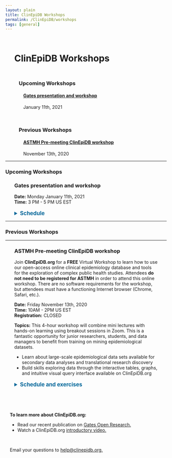 ```yaml
---
layout: plain
title: ClinEpiDB Workshops
permalink: /ClinEpiDB/workshops
tags: [general]
---
```

<style> 
div.contents {
    margin: 1em;
} 
div.workshop {
    margin: 1em 1em;
}
details summary, details ul {
  margin-top: 1em;
}
details summary {
  font-size: 120%;
  color: #069;
}
details p, details table {
  margin-left: 2em;
}
details table {
  margin-right: 12em;
}
table {
  margin-top: 1em;
  border-collapse: collapse;
}
/*
table, th, td {
  border: 1px solid black;
  padding: 0.5em;
}
*/
tr.break td {
  background-color: #DCDCDC;
}

table#hor-minimalist-a {
  text-align: left;
}
table#hor-minimalist-a th {
  font-size: 110%;
  font-weight: 400;
  color: #000;
  border-bottom: 2px solid #000;
  padding: 0.5em;
  text-align: left;
}
table#hor-minimalist-a tr {
  border-bottom: 1px solid #ddd;
}
table#hor-minimalist-a tr:hover td {
  color: #000; 
}
table#hor-minimalist-a tr.other td {
  background-color: #fafafa;
}
table#hor-minimalist-a tbody {
  display: table-row-group;
  vertical-align: middle;
  border-color: inherit;
}
table#hor-minimalist-a td {
  color: #00; 
  padding: 0.5em 0.5em 0.5em;
  vertical-align: middle;
}
table#hor-minimalist-a tfoot {
  font-size: 90%;
}
table#hor-minimalist-a tfoot tr {
  border:0;
}
</style>

<h1 style="padding:1em">ClinEpiDB Workshops</h1>
<div class="static-content" style="padding:0 3em">

  <h3>Upcoming Workshops</h3>
  <div class="contents"> 
  <h4><a href="gatesworkshop2021">Gates presentation and workshop</a></h4>
  January 11th, 2021
  </div>
  <br>

<h3>Previous Workshops</h3>

  <div class="contents">
    <h4><a href="#astmh2020-premeeting">ASTMH Pre-meeting ClinEpiDB workshop</a></h4>
    November 13th, 2020
  </div>

</div>

<hr> <!-- ==== UPCOMING WORKSHOPS =============================== -->

<h3>Upcoming Workshops</h3>

<div class="contents">


 <div class="anchor"><a name="gatesworkshop2021"></a></div>
<div class="workshop">
    <h3>Gates presentation and workshop</h3>
    <p>
      <b>Date:</b> Monday January 11th, 2021 <br>
      <b>Time:</b> 3 PM - 5 PM US EST <br>
    </p>



<details>
    <summary><b>Schedule</b></summary>
    <table id="hor-minimalist-a">
<thead>
<tr>
<th style="text-align:left">Time (EST)</th>
<th style="text-align:left">Activity</th>
<th style="text-align:left">Presenter</th>
</tr>
</thead>

<tbody>
<tr>
<<<<<<< HEAD
<td>3:00 PM EST
<br> 12:00 PM PST
=======
<td>3:00 PM ET
<br> (15 min)
>>>>>>> parent of df33dedd... update time formate with |
</td>
<td>Introduction</td>
<td>David Roos <br>Danica Helb</td>
</tr>

<tr>
<td>3:15 PM ET
<br>(20 min)</td>
<td>Demo LLINEUP </td>
<td>Danica Helb</td>
</tr>

<tr>
<td>3:35 PM ET
<br>(10 min)</td>
<td><b> Breakout 1:</b> MAL-ED and GEMS1 simple search
</td>
<td>Sheena Tomko</td>
</tr>

<tr>
<td>3:45 PM ET
<br>(20 min)</td>
<td>Work in Progress</td>
<td>Sheena Tomko</td>
</tr>

<tr>
<td>4:05 PM ET
<br>(10 min)</td>
<td><b> Breakout 2:</b> G-ANC visualization app demo/walk-through
</td>
<td>Nupur Kittur</td>
</tr>

</tbody>
</table>
</details>

</div>
</div>  <!-- workshop -->

<hr>  <!-- =========== PREVIOUS WORKSHOPS  ======================== -->

<h3>Previous Workshops</h3>
<hr>

<div class="contents">


  <div class="anchor"><a name="astmh2020-premeeting"></a></div>
  <div class="workshop">
    <h3>ASTMH Pre-meeting ClinEpiDB workshop</h3>
    <p>Join <b>ClinEpiDB.org</b> for a <b>FREE</b> Virtual Workshop to learn how to use our open-access online clinical epidemiology database and tools for the exploration of complex public health studies. Attendees <b>do not need to be registered for ASTMH</b> in order to attend this online workshop. There are no software requirements for the workshop, but attendees must have a functioning Internet browser (Chrome, Safari, etc.).
    </p>
    <p>
      <b>Date:</b> Friday November 13th, 2020 <br>
      <b>Time:</b> 10AM - 2PM US EST <br>
      <b>Registration:</b> CLOSED
    </p>
    <p>
      <b>Topics:</b> This 4-hour workshop will combine mini lectures with hands-on learning using breakout sessions in Zoom. This is a fantastic opportunity for junior researchers, students, and data managers to benefit from training on mining epidemiological datasets.
      <ul>
        <li>Learn about large-scale epidemiological data sets available for secondary data analyses and translational research discovery</li>
        <li>Build skills exploring data through the interactive tables, graphs, and intuitive visual query interface available on ClinEpiDB.org </li>
      </ul>
    </p>


<details>
    <summary><b>Schedule and exercises</b></summary>
    <table id="hor-minimalist-a">
<thead>
<tr>
<th style="text-align:left">Time (EST)</th>
<th style="text-align:left">Activity</th>
<th style="text-align:left">Presenter</th>
<th style="text-align:left">Recording</th>
</tr>
</thead>

<tbody>
<tr>
<td></td>
<td><b>Session 0</b>
<br>
<a target="_blank" href="{{'/documents/clinEpi/Pre-Workshop homework.pdf' | absolute_url}}" target="_blank">Getting started, creating a VEuPathDB account, and asking for help</a>  
</td>
<td></td>
<td></td>
</tr>

<tr>
<td>10-10:15 AM</td>
<td><b>Session 1</b>
<br>Introduction to workshop
<br>Introduction to ClinEpiDB
</td>
<td>David Roos
<br> Danica Helb</td>
<td><iframe width="180" height="115" src="https://youtube.com/embed/mON1TRxT8qs?list=PLWzQB3i5sYALwFB5cdZZeXmWU6udl2-tS" frameborder="0" allow="accelerometer; autoplay; clipboard-write; encrypted-media; gyroscope; picture-in-picture" allowfullscreen></iframe></td>
</tr>

<tr>
<td>10:15-10:35 AM</td>
<td><b>Breakout 1</b>
<br>Breakout group introductions
<br><a target="_blank" href="https://docs.google.com/forms/d/e/1FAIpQLSddLROBdRoWqfB9eVLzkpWCaRvFgaoxVnQqgUYbuINRW0v0hQ/viewform" target="_blank">Exercise: Exploring the All Studies Table and Study Page</a></td>
<td></td>
<td></td>
</tr>

<tr>
<td>10:35-10:55 AM</td>
<td><b>Session 2</b>
<br>Accessing and exploring data</td>
<td>Sheena Tomko</td>
<td><iframe width="180" height="115" src="https://youtube.com/embed/WU1hXR4JNs0?list=PLWzQB3i5sYALwFB5cdZZeXmWU6udl2-tS" frameborder="0" allow="accelerometer; autoplay; clipboard-write; encrypted-media; gyroscope; picture-in-picture" allowfullscreen></iframe></td>
</tr>

<tr>
<td>10:55-11:10 AM</td>
<td><b>BREAK</b></td>
<td></td>
<td></td>
</tr>

<tr>
<td>11:10-11:20 AM</td>
<td>Introduction to the LLINEUP study</td>
<td>Samuel Gonahasa</td>
<td><iframe width="180" height="115" src="https://www.youtube.com/embed/wPi7lu-A1tc" frameborder="0" allow="accelerometer; autoplay; clipboard-write; encrypted-media; gyroscope; picture-in-picture" allowfullscreen></iframe></td>
</tr>

<tr>
<td>11:20-12:05 PM</td>
<td><b>Breakout 2</b>
<br><a target="_blank" href="{{'/documents/clinEpi/Breakout2_Review_search_types.pdf' | absolute_url}}" target="_blank">Review Search types, units of analysis, study designs </a>  
<br><a target="_blank" href="{{'/documents/clinEpi/Exercise2.1_LLINEUP_simple_search.pdf' | absolute_url}}" target="_blank">Exercise: LLINEUP simple search</a> 
<br><a target="_blank" href="https://docs.google.com/forms/d/e/1FAIpQLSf6DvYihI0rNwFUcxtaP2V5LOFmVIzS7N_NmZlgQpPNGlxFnA/viewform" target="_blank">Exercise: The Search Wizard- variable exploration</a>
<br><a target="_blank" href="{{'/documents/clinEpi/Exercise 2.3 GEMS and MAL-ED simple search.pdf' | absolute_url}}" target="_blank">Exercise: MAL-ED and GEMS1 simple search </a></td>
<td></td>
<td></td>
</tr>

<tr>
<td>12:05-12:40 PM</td>
<td><b>Session 3</b>
<br><a target="_blank" href="{{'/documents/clinEpi/Session2_Guided_complex_search.pdf' | absolute_url}}" target="_blank">Complex search with MAL-ED</a>  
<br>Visualization and analysis applications using SCORE data</td>
<td>Danica Helb
<br>Nupur Kittur</td>
<td>
<iframe width="180" height="115" src="https://www.youtube.com/embed/xh8JnPFkxfQ" frameborder="0" allow="accelerometer; autoplay; clipboard-write; encrypted-media; gyroscope; picture-in-picture" allowfullscreen></iframe>
<br>
<iframe width="180" height="115" src="https://www.youtube.com/embed/CxjbhR3bgho" frameborder="0" allow="accelerometer; autoplay; clipboard-write; encrypted-media; gyroscope; picture-in-picture" allowfullscreen></iframe></td>
</tr>

<tr>
<td>12:40-12:55 PM</td>
<td><b>BREAK</b></td>
<td></td>
<td></td>
</tr>

<tr>
<td>12:55-1:40 PM</td>
<td><b>Breakout 3</b>
<br><a target="_blank" href="{{'/documents/clinEpi/Exercise 3.1 - Visualization Apps- SCORE Burundi.pdf' | absolute_url}}" target="_blank">Exercise: Visualization and analysis apps</a> 
<br><a target="_blank" href="{{'/documents/clinEpi/Exercise3.2_PROVIDE_complex_search.pdf' | absolute_url}}" target="_blank">Exercise: Complex searches using PROVIDE</a> 
<br><a target="_blank" href="{{'/documents/clinEpi/Exercise 3.3 PRISM visualization apps.pdf' | absolute_url}}" target="_blank">Exercise: PRISM analysis apps</a></td>
<td></td>
<td></td>
</tr>

<tr>
<td>1:40-2:00 PM</td>
<td><b>Session 4</b>
<br>Downloading data
<br>Workshop conclusion</td>
<td>Steph Schulman
<br>David Roos</td>
<td><iframe width="180" height="115" src="https://youtube.com/embed/fXtfsYXxLUs?list=PLWzQB3i5sYALwFB5cdZZeXmWU6udl2-tS" frameborder="0" allow="accelerometer; autoplay; clipboard-write; encrypted-media; gyroscope; picture-in-picture" allowfullscreen></iframe></td>
</tr>

<tr>
<td>2:00 - 3:00 PM</td>
<td><b>OPTIONAL SESSION</b>
<br>Individual (or breakout group) exercise - explore a study of your <br>choice and report back with something interesting that you find<br></td>
<td></td>
<td></td>
</tr>

</tbody>
</table>
</details>

</div>  <!-- workshop -->

</div> <!-- contents -->

<br>
<div class="contents">
<br>
<p>
<b>To learn more about ClinEpiDB.org:</b> 
  <ul>
    <li>Read our recent publication on <a target="_blank" href="https://gatesopenresearch.org/articles/3-1661/v2" target="_blank">Gates Open Research.</a></li>
    <li>Watch a ClinEpiDB.org <a target="_blank" href="https://www.youtube.com/watch?v=535PcFrBH8M&feature=youtu.be" target="_blank">introductory video.</a></li>
  </ul>
</p>
<br>
<p>Email your questions to <a target="_blank" href="/a/app/contact-us">help@clinepidb.org.</a></p>
</div>

</div>
